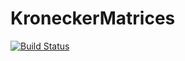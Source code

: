 # KroneckerMatrices

[![Build Status](https://travis-ci.org/gajomi/KroneckerMatrices.jl.svg?branch=master)](https://travis-ci.org/gajomi/KroneckerMatrices.jl)
